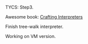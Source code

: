 TYCS: Step3.

Awesome book: [Crafting Interpreters](https://craftinginterpreters.com/contents.html)

Finish tree-walk interpreter.

Working on VM version.

